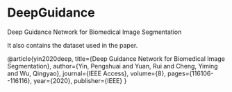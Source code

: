 # DeepGuidance
Deep Guidance Network for Biomedical Image Segmentation

It also contains the dataset used in the paper.


@article{yin2020deep,
  title={Deep Guidance Network for Biomedical Image Segmentation},
  author={Yin, Pengshuai and Yuan, Rui and Cheng, Yiming and Wu, Qingyao},
  journal={IEEE Access},
  volume={8},
  pages={116106--116116},
  year={2020},
  publisher={IEEE}
}
